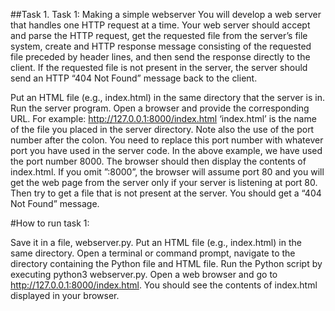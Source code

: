
##Task 1. 
Task 1: Making a simple webserver
You will develop a web server that handles one HTTP request at a time. Your web server should accept and parse the HTTP request, get the requested file from the server’s file system, create and HTTP response message consisting of the requested file preceded by header lines, and then send the
response directly to the client. If the requested file is not present in the server, the server should send an HTTP “404 Not Found” message back to the client. 


Put an HTML file (e.g., index.html) in the same directory that the server is in. Run the server program. Open a browser and provide the corresponding URL. For example: http://127.0.0.1:8000/index.html
‘index.html’ is the name of the file you placed in the server directory. Note also the use of the port number after the colon. You need to replace this port number with whatever port you have used in
the server code. In the above example, we have used the port number 8000. The browser should then display the contents of index.html. If you omit ”:8000”, the browser will assume port 80 and you will
get the web page from the server only if your server is listening at port 80. Then try to get a file that is not present at the server. You should get a “404 Not Found” message.

#How to run task 1:

Save it in a file, webserver.py.
Put an HTML file (e.g., index.html) in the same directory.
Open a terminal or command prompt, navigate to the directory containing the Python file and HTML file.
Run the Python script by executing python3 webserver.py.
Open a web browser and go to http://127.0.0.1:8000/index.html. 
You should see the contents of index.html displayed in your browser.
